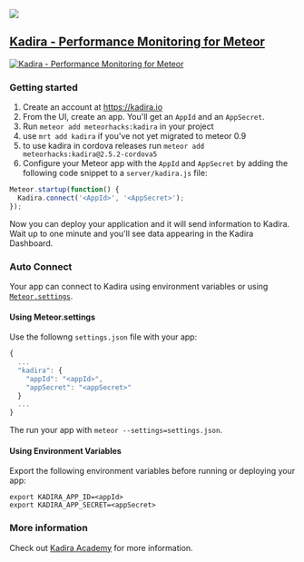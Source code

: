 [![](https://api.travis-ci.org/meteorhacks/kadira.svg)](https://travis-ci.org/meteorhacks/kadira)

## [Kadira - Performance Monitoring for Meteor](https://kadira.io) 

[![Kadira - Performance Monitoring for Meteor](https://i.cloudup.com/LwrCCa_RRE.png)](https://kadira.io)

### Getting started

1. Create an account at <https://kadira.io>
2. From the UI, create an app. You'll get an `AppId` and an `AppSecret`.
3. Run `meteor add meteorhacks:kadira` in your project
4. use `mrt add kadira` if you've not yet migrated to meteor 0.9
5. to use kadira in cordova releases run `meteor add meteorhacks:kadira@2.5.2-cordova5`
5. Configure your Meteor app with the `AppId` and `AppSecret` by adding the following code snippet to a `server/kadira.js` file:

```js
Meteor.startup(function() {
  Kadira.connect('<AppId>', '<AppSecret>');
});
```

Now you can deploy your application and it will send information to Kadira. Wait up to one minute and you'll see data appearing in the Kadira Dashboard.


### Auto Connect

Your app can connect to Kadira using environment variables or using [`Meteor.settings`](http://docs.meteor.com/#meteor_settings).

#### Using Meteor.settings
Use the followng `settings.json` file with your app:

```js
{
  ...
  "kadira": {
    "appId": "<appId>",
    "appSecret": "<appSecret>"
  }
  ...
}
```

The run your app with `meteor --settings=settings.json`.

#### Using Environment Variables

Export the following environment variables before running or deploying your app:

```
export KADIRA_APP_ID=<appId>
export KADIRA_APP_SECRET=<appSecret>
````

### More information

Check out [Kadira Academy](https://kadira.io/academy) for more information.
